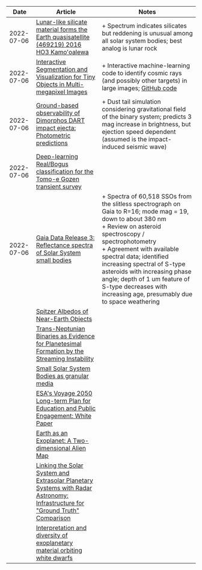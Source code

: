 | Date | Article | Notes | 
| ---- | ---- | ---- |
| 2022-07-06 | [Lunar-like silicate material forms the Earth quasisatellite (469219) 2016 HO3 Kamo'oalewa](https://arxiv.org/abs/2111.06372) | + Spectrum indicates silicates but reddening is unusual among all solar system bodies; best analog is lunar rock |
| 2022-07-06 | [Interactive Segmentation and Visualization for Tiny Objects in Multi-megapixel Images](https://arxiv.org/abs/2204.10356) | + Interactive machine-learning code to identify cosmic rays (and possibly other targets) in large images; [GitHub code](https://github.com/cy-xu/cosmic-conn) |
| 2022-07-06 | [Ground-based observability of Dimorphos DART impact ejecta: Photometric predictions](https://arxiv.org/abs/2206.15350) | + Dust tail simulation considering gravitational field of the binary system; predicts 3 mag increase in brightness, but ejection speed dependent (assumed is the impact-induced seismic wave) |
| 2022-07-06 | [Deep-learning Real/Bogus classification for the Tomo-e Gozen transient survey](https://arxiv.org/abs/2206.12478) | |
| 2022-07-06 | [Gaia Data Release 3: Reflectance spectra of Solar System small bodies](https://arxiv.org/abs/2206.12174) | + Spectra of 60,518 SSOs from the slitless spectrograph on Gaia to R=16; mode mag = 19, down to about 380 nm <br> + Review on asteroid spectroscopy / spectrophotometry <br> + Agreement with available spectral data; identified increasing spectral of S-type asteroids with increasing phase angle; depth of 1 um feature of S-type decreases with increasing age, presumably due to space weathering |
| | [Spitzer Albedos of Near-Earth Objects](https://arxiv.org/abs/1906.07284) |
| | [Trans-Neptunian Binaries as Evidence for Planetesimal Formation by the Streaming Instability](https://arxiv.org/abs/1906.11344) |
| | [Small Solar System Bodies as granular media](https://arxiv.org/abs/1907.02615) |
| | [ESA's Voyage 2050 Long-term Plan for Education and Public Engagement: White Paper](https://arxiv.org/abs/1908.01546) |
| | [Earth as an Exoplanet: A Two-dimensional Alien Map](https://arxiv.org/abs/1908.04350) |
| | [Linking the Solar System and Extrasolar Planetary Systems with Radar Astronomy: Infrastructure for "Ground Truth" Comparison](https://arxiv.org/abs/1908.05171) |
| | [Interpretation and diversity of exoplanetary material orbiting white dwarfs](https://arxiv.org/abs/1908.08047) |
